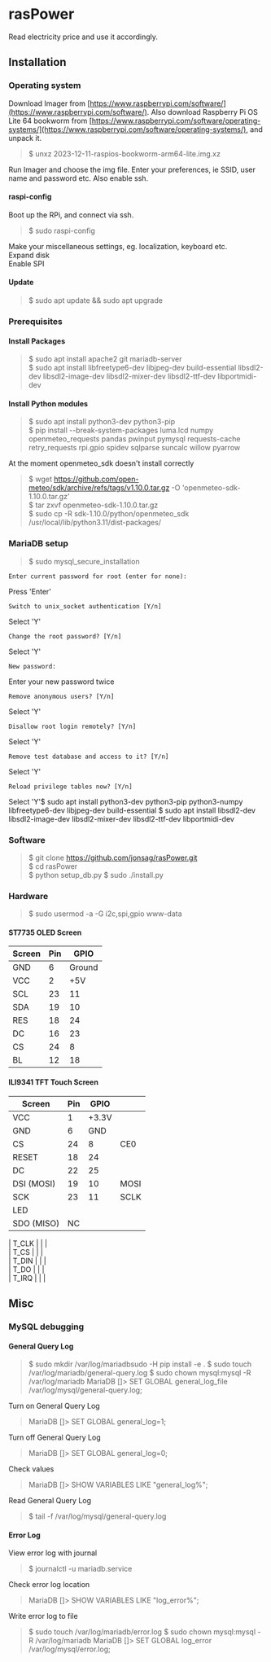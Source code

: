 # rasPower

Read electricity price and use it accordingly.

## Installation

### Operating system

Download Imager from [https://www.raspberrypi.com/software/](https://www.raspberrypi.com/software/).
Also download Raspberry Pi OS Lite 64 bookworm from [https://www.raspberrypi.com/software/operating-systems/](https://www.raspberrypi.com/software/operating-systems/), and unpack it.

>$ unxz 2023-12-11-raspios-bookworm-arm64-lite.img.xz

Run Imager and choose the img file.
Enter your preferences, ie SSID, user name and password etc.
Also enable ssh.

#### raspi-config

Boot up the RPi, and connect via ssh.  

>$ sudo raspi-config  

Make your miscellaneous settings, eg. localization, keyboard etc.  
Expand disk  
Enable SPI  

#### Update

>$ sudo apt update && sudo apt upgrade  

### Prerequisites

#### Install Packages

>$ sudo apt install apache2 git mariadb-server  
>$ sudo apt install libfreetype6-dev libjpeg-dev build-essential libsdl2-dev libsdl2-image-dev libsdl2-mixer-dev libsdl2-ttf-dev libportmidi-dev

#### Install Python modules

>$ sudo apt install python3-dev python3-pip  
>$ pip install --break-system-packages luma.lcd numpy openmeteo_requests pandas pwinput pymysql requests-cache retry_requests rpi.gpio spidev sqlparse suncalc willow pyarrow  

At the moment openmeteo_sdk doesn't install correctly  

>$ wget https://github.com/open-meteo/sdk/archive/refs/tags/v1.10.0.tar.gz -O 'openmeteo-sdk-1.10.0.tar.gz'  
>$ tar zxvf openmeteo-sdk-1.10.0.tar.gz  
>$ sudo cp -R sdk-1.10.0/python/openmeteo_sdk /usr/local/lib/python3.11/dist-packages/  

### MariaDB setup

>$ sudo mysql_secure_installation

    Enter current password for root (enter for none):
Press 'Enter'

    Switch to unix_socket authentication [Y/n]
Select 'Y'

    Change the root password? [Y/n]
Select 'Y'

    New password:
Enter your new password twice

    Remove anonymous users? [Y/n]
Select 'Y'

    Disallow root login remotely? [Y/n]
Select 'Y'

    Remove test database and access to it? [Y/n]
Select 'Y'

    Reload privilege tables now? [Y/n]
Select 'Y'$ sudo apt install python3-dev python3-pip python3-numpy libfreetype6-dev libjpeg-dev build-essential
$ sudo apt install libsdl2-dev libsdl2-image-dev libsdl2-mixer-dev libsdl2-ttf-dev libportmidi-dev

### Software

>$ git clone https://github.com/jonsag/rasPower.git  
>$ cd rasPower  
>$ python setup_db.py
>$ sudo ./install.py  

### Hardware

>$ sudo usermod -a -G i2c,spi,gpio www-data  

#### ST7735 OLED Screen

| Screen | Pin | GPIO   |  
| ------ | --- | ------ |  
| GND    | 6   | Ground |  
| VCC    | 2   | +5V    |  
| SCL    | 23  | 11     |  
| SDA    | 19  | 10     |  
| RES    | 18  | 24     |  
| DC     | 16  | 23     |  
| CS     | 24  | 8      |  
| BL     | 12  | 18     |  

#### ILI9341 TFT Touch Screen

| Screen        | Pin   | GPIO      |       |  
| ------------- | ----- | --------- | ----- |  
| VCC           | 1     | +3.3V     |       |  
| GND           | 6     | GND       |       |  
| CS            | 24    | 8         | CE0   |  
| RESET         | 18    | 24        |       |  
| DC            | 22    | 25        |       |  
| DSI (MOSI)    | 19    | 10        | MOSI  |  
| SCK           | 23    | 11        | SCLK  |  
| LED           |       |           |       |  
| SDO (MISO)    | NC    |           |       |  

| T_CLK         |       |           |  
| T_CS          |       |           |  
| T_DIN         |       |           |  
| T_DO          |       |           |  
| T_IRQ         |       |           |  

## Misc

### MySQL debugging

#### General Query Log

>$ sudo mkdir /var/log/mariadbsudo -H pip install -e .
>$ sudo touch /var/log/mariadb/general-query.log
>$ sudo chown mysql:mysql -R /var/log/mariadb
>MariaDB []> SET GLOBAL general_log_file /var/log/mysql/general-query.log;

Turn on General Query Log
>MariaDB []> SET GLOBAL general_log=1;

Turn off General Query Log
>MariaDB []> SET GLOBAL general_log=0;

Check values
>MariaDB []> SHOW VARIABLES LIKE "general_log%";

Read General Query Log
>$ tail -f /var/log/mysql/general-query.log

#### Error Log

View error log with journal
>$ journalctl -u mariadb.service

Check error log location
>MariaDB []> SHOW VARIABLES LIKE "log_error%";

Write error log to file
>$ sudo touch /var/log/mariadb/error.log
>$ sudo chown mysql:mysql -R /var/log/mariadb
>MariaDB []> SET GLOBAL log_error /var/log/mysql/error.log;
